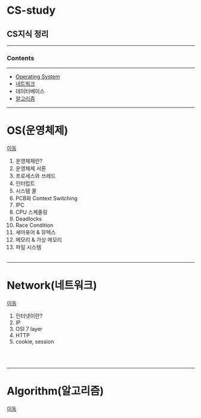 # CS-study

## CS지식 정리 <br>

---

### Contents

---

- [Operating System](<#OS(운영체제)>)
- [네트워크](<#Network(네트워크)>)
- 데이터베이스
- [알고리즘](<#Algorithm(알고리즘)>)

---

# OS(운영체제)

[이동](https://github.com/jihoon15/CS-study/tree/main/Operating%20System)

1. 운영체제란?
1. 운영체제 서론
1. 프로세스와 쓰레드
1. 인터럽트
1. 시스템 콜
1. PCB와 Context Switching
1. IPC
1. CPU 스케줄링
1. Deadlocks
1. Race Condition
1. 세마포어 & 뮤텍스
1. 메모리 & 가상 메모리
1. 파일 시스템
   <br><br>

---

# Network(네트워크)

[이동](https://github.com/jihoon15/CS-study/tree/main/Network)

1. 인터넷이란?
1. IP
1. OSI 7 layer
1. HTTP
1. cookie, session

<br><br>

---

# Algorithm(알고리즘)

[이동](https://github.com/jihoon15/CS-study/tree/main/Algorithm)
